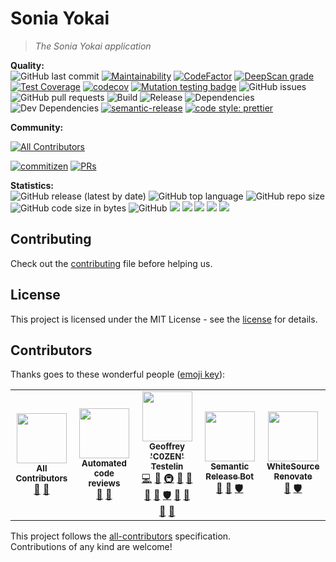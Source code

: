 # Sonia Yokai

> _The Sonia Yokai application_

**Quality:**  
![GitHub last commit](https://img.shields.io/github/last-commit/sonia-corporation/yokai?style=flat-square)
[![Maintainability](https://api.codeclimate.com/v1/badges/a15731adba332ed97275/maintainability?style=flat-square)](https://codeclimate.com/github/Sonia-corporation/yokai/maintainability)
[![CodeFactor](https://www.codefactor.io/repository/github/sonia-corporation/yokai/badge)](https://www.codefactor.io/repository/github/sonia-corporation/yokai)
[![DeepScan grade](https://deepscan.io/api/teams/10568/projects/13410/branches/225363/badge/grade.svg)](https://deepscan.io/dashboard#view=project&tid=10568&pid=13410&bid=225363)
[![Test Coverage](https://api.codeclimate.com/v1/badges/a15731adba332ed97275/test_coverage?style=flat-square)](https://codeclimate.com/github/Sonia-corporation/yokai/test_coverage)
[![codecov](https://codecov.io/gh/Sonia-corporation/yokai/branch/develop/graph/badge.svg?token=S4MUQF1TIY)](https://codecov.io/gh/Sonia-corporation/yokai)
[![Mutation testing badge](https://img.shields.io/endpoint?style=flat-square&url=https%3A%2F%2Fbadge-api.stryker-mutator.io%2Fgithub.com%2FSonia-corporation%2Fyokai%2Fdevelop)](https://dashboard.stryker-mutator.io/reports/github.com/Sonia-corporation/yokai/develop)
![GitHub issues](https://img.shields.io/github/issues-raw/sonia-corporation/yokai?style=flat-square)
![GitHub pull requests](https://img.shields.io/github/issues-pr-raw/sonia-corporation/yokai?style=flat-square)
![Build](https://github.com/Sonia-corporation/yokai/workflows/Build/badge.svg?style=flat-square)
![Release](https://github.com/Sonia-corporation/yokai/workflows/Release/badge.svg?style=flat-square)
![Dependencies](https://img.shields.io/david/sonia-corporation/yokai?style=flat-square)
![Dev Dependencies](https://img.shields.io/david/dev/sonia-corporation/yokai?style=flat-square)
[![semantic-release](https://img.shields.io/badge/%20%20%F0%9F%93%A6%F0%9F%9A%80-semantic--release-e10079.svg?style=flat-square)](https://github.com/semantic-release/semantic-release)
[![code style: prettier](https://img.shields.io/badge/code_style-prettier-ff69b4.svg?style=flat-square)](https://github.com/prettier/prettier)

**Community:**

<!-- ALL-CONTRIBUTORS-BADGE:START - Do not remove or modify this section -->

[![All Contributors](https://img.shields.io/badge/all_contributors-8-orange.svg?style=flat-square)](#contributors-)

<!-- ALL-CONTRIBUTORS-BADGE:END -->

[![commitizen](https://img.shields.io/badge/commitizen-friendly-brightgreen.svg?style=flat-square)](http://commitizen.github.io/cz-cli/)
[![PRs](https://img.shields.io/badge/PRs-welcome-brightgreen.svg?style=flat-square)]()

**Statistics:**  
![GitHub release (latest by date)](https://img.shields.io/github/v/release/sonia-corporation/yokai?style=flat-square)
![GitHub top language](https://img.shields.io/github/languages/top/sonia-corporation/yokai?style=flat-square)
![GitHub repo size](https://img.shields.io/github/repo-size/sonia-corporation/yokai?style=flat-square)
![GitHub code size in bytes](https://img.shields.io/github/languages/code-size/sonia-corporation/yokai?style=flat-square)
![GitHub](https://img.shields.io/github/license/sonia-corporation/yokai?style=flat-square)
[![](https://tokei.rs/b1/github/sonia-corporation/yokai?category=files&style=flat-square)](https://github.com/sonia-corporation/yokai)
[![](https://tokei.rs/b1/github/sonia-corporation/yokai?category=lines&style=flat-square)](https://github.com/sonia-corporation/yokai)
[![](https://tokei.rs/b1/github/sonia-corporation/yokai?category=code&style=flat-square)](https://github.com/sonia-corporation/yokai)
[![](https://tokei.rs/b1/github/sonia-corporation/yokai?category=comments&style=flat-square)](https://github.com/sonia-corporation/yokai)
[![](https://tokei.rs/b1/github/sonia-corporation/yokai?category=blanks&style=flat-square)](https://github.com/sonia-corporation/yokai)

## Contributing

Check out the [contributing](CONTRIBUTING.md) file before helping us.

## License

This project is licensed under the MIT License - see the [license](LICENSE) for details.

## Contributors

Thanks goes to these wonderful people ([emoji key](https://github.com/kentcdodds/all-contributors#emoji-key)):

<!-- ALL-CONTRIBUTORS-LIST:START - Do not remove or modify this section -->
<!-- prettier-ignore-start -->
<!-- markdownlint-disable -->
<table>
  <tr>
    <td align="center"><a href="https://allcontributors.org"><img src="https://avatars1.githubusercontent.com/u/46410174?v=4?s=80" width="80px;" alt=""/><br /><sub><b>All Contributors</b></sub></a><br /><a href="https://github.com/Sonia-corporation/yokai/commits?author=all-contributors" title="Documentation">📖</a> <a href="#tool-all-contributors" title="Tools">🔧</a></td>
    <td align="center"><a href="https://www.codefactor.io"><img src="https://avatars0.githubusercontent.com/u/13309880?v=4?s=80" width="80px;" alt=""/><br /><sub><b>Automated code reviews</b></sub></a><br /><a href="https://github.com/Sonia-corporation/yokai/pulls?q=is%3Apr+reviewed-by%3Acode-factor" title="Reviewed Pull Requests">👀</a> <a href="https://github.com/Sonia-corporation/yokai/issues?q=author%3Acode-factor" title="Bug reports">🐛</a></td>
    <td align="center"><a href="http://www.geoffreytestelin.com/"><img src="https://avatars2.githubusercontent.com/u/10194542?s=460&v=4?s=80" width="80px;" alt=""/><br /><sub><b>Geoffrey 'C0ZEN' Testelin</b></sub></a><br /><a href="https://github.com/Sonia-corporation/yokai/commits?author=C0ZEN" title="Code">💻</a> <a href="#design-C0ZEN" title="Design">🎨</a> <a href="#infra-C0ZEN" title="Infrastructure (Hosting, Build-Tools, etc)">🚇</a> <a href="#ideas-C0ZEN" title="Ideas, Planning, & Feedback">🤔</a> <a href="#blog-C0ZEN" title="Blogposts">📝</a> <a href="https://github.com/Sonia-corporation/yokai/commits?author=C0ZEN" title="Documentation">📖</a> <a href="#tool-C0ZEN" title="Tools">🔧</a> <a href="#security-C0ZEN" title="Security">🛡️</a> <a href="https://github.com/Sonia-corporation/yokai/pulls?q=is%3Apr+reviewed-by%3AC0ZEN" title="Reviewed Pull Requests">👀</a> <a href="#question-C0ZEN" title="Answering Questions">💬</a> <a href="#maintenance-C0ZEN" title="Maintenance">🚧</a> <a href="https://github.com/Sonia-corporation/yokai/issues?q=author%3AC0ZEN" title="Bug reports">🐛</a></td>
    <td align="center"><a href="http://semantic-release.org/"><img src="https://avatars1.githubusercontent.com/u/32174276?v=4?s=80" width="80px;" alt=""/><br /><sub><b>Semantic Release Bot</b></sub></a><br /><a href="https://github.com/Sonia-corporation/yokai/commits?author=semantic-release-bot" title="Documentation">📖</a> <a href="#tool-semantic-release-bot" title="Tools">🔧</a> <a href="#security-semantic-release-bot" title="Security">🛡️</a></td>
    <td align="center"><a href="https://renovate.whitesourcesoftware.com"><img src="https://avatars0.githubusercontent.com/u/25180681?v=4?s=80" width="80px;" alt=""/><br /><sub><b>WhiteSource Renovate</b></sub></a><br /><a href="#tool-renovate-bot" title="Tools">🔧</a> <a href="#security-renovate-bot" title="Security">🛡️</a></td>
  </tr>
</table>

<!-- markdownlint-restore -->
<!-- prettier-ignore-end -->

<!-- ALL-CONTRIBUTORS-LIST:END -->

This project follows the [all-contributors](https://github.com/kentcdodds/all-contributors) specification.  
Contributions of any kind are welcome!
